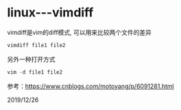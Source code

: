 # linux---vimdiff

vimdiff是vim的diff模式, 可以用来比较两个文件的差异  
```r
vimdiff file1 file2
```
另外一种打开方式  
```r
vim -d file1 file2
```


参考：https://www.cnblogs.com/motoyang/p/6091281.html  


2019/12/26  
